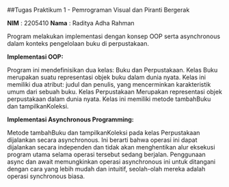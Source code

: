 ##Tugas Praktikum 1 - Pemrograman Visual dan Piranti Bergerak

**NIM**    : 2205410
**Nama**   : Raditya Adha Rahman


Program melakukan implementasi dengan konsep OOP serta asynchronous dalam konteks pengelolaan buku di perpustakaan.

**Implementasi OOP:**

Program ini mendefinisikan dua kelas: Buku dan Perpustakaan.
Kelas Buku merupakan suatu representasi objek buku dalam dunia nyata. Kelas ini memiliki dua atribut: judul dan penulis, yang mencerminkan karakteristik umum dari sebuah buku.
Kelas Perpustakaan Merupakan representasi objek perpustakaan dalam dunia nyata. Kelas ini memiliki metode tambahBuku dan tampilkanKoleksi.

**Implementasi Asynchronous Programming:**

Metode tambahBuku dan tampilkanKoleksi pada kelas Perpustakaan dijalankan secara asynchronous. Ini berarti bahwa operasi ini dapat dijalankan secara independen dan tidak akan menghentikan alur eksekusi program utama selama operasi tersebut sedang berjalan.
Penggunaan async dan await memungkinkan operasi asynchronous ini untuk ditangani dengan cara yang lebih mudah dan intuitif, seolah-olah mereka adalah operasi synchronous biasa.
